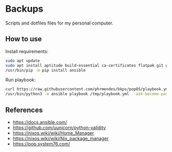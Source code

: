 # Backups

Scripts and dotfiles files for my personal computer.

## How to use

Install requirements:

```sh
sudo apt update
sudo apt install aptitude build-essential ca-certificates flatpak git gnupg python3-apt python3-apt python3-pip python3-pycurl python3-setuptools
/usr/bin/pip -m pip install ansible
```

Run playbook:

```sh
curl https://raw.githubusercontent.com/phrmendes/bkps/popOS/playbook.yml > /tmp/playbook.yml
/usr/bin/python3 -m ansible playbook /tmp/playbook.yml --ask-become-pass
```

## References

- <https://docs.ansible.com/>
- <https://github.com/uunicorn/python-validity>
- <https://nixos.wiki/wiki/Home_Manager>
- <https://nixos.wiki/wiki/Nix_package_manager>
- <https://pop.system76.com/>
